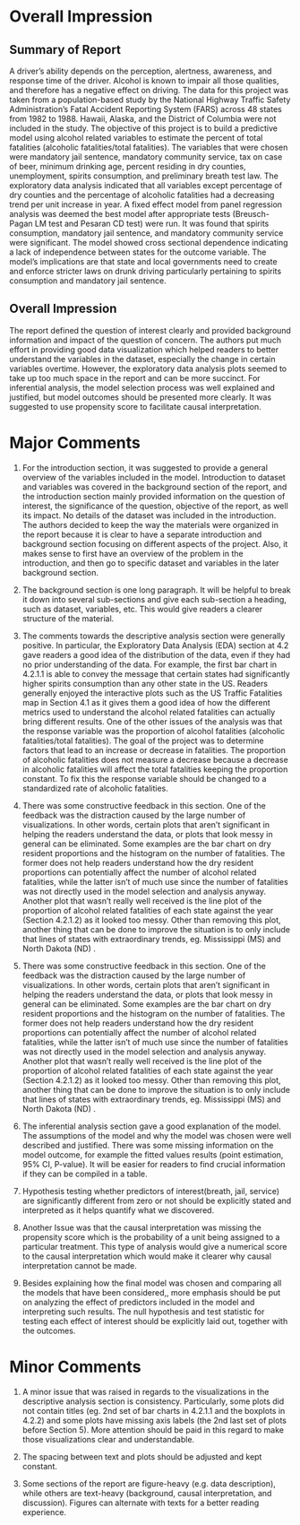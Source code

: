 Overall Impression
==================

Summary of Report
-----------------

A driver’s ability depends on the perception,
alertness, awareness, and response time of the driver. Alcohol is known
to impair all those qualities, and therefore has a negative effect on
driving. The data for this project was taken from a population-based
study by the National Highway Traffic Safety Administration’s Fatal
Accident Reporting System (FARS) across 48 states from 1982 to 1988.
Hawaii, Alaska, and the District of Columbia were not included in the
study. The objective of this project is to build a predictive model
using alcohol related variables to estimate the percent of total
fatalities (alcoholic fatalities/total fatalities). The variables that
were chosen were mandatory jail sentence, mandatory community service,
tax on case of beer, minimum drinking age, percent residing in dry
counties, unemployment, spirits consumption, and preliminary breath test
law. The exploratory data analysis indicated that all variables except
percentage of dry counties and the percentage of alcoholic fatalities
had a decreasing trend per unit increase in year. A fixed effect model
from panel regression analysis was deemed the best model after
appropriate tests (Breusch-Pagan LM test and Pesaran CD test) were run.
It was found that spirits consumption, mandatory jail sentence, and
mandatory community service were significant. The model showed cross
sectional dependence indicating a lack of independence between states
for the outcome variable. The model’s implications are that state and
local governments need to create and enforce stricter laws on drunk
driving particularly pertaining to spirits consumption and mandatory
jail sentence. 

Overall Impression
------------------

The report defined the question of interest
clearly and provided background information and impact of the question
of concern. The authors put much effort in providing good data
visualization which helped readers to better understand the variables in
the dataset, especially the change in certain variables overtime.
However, the exploratory data analysis plots seemed to take up too much
space in the report and can be more succinct. For inferential analysis,
the model selection process was well explained and justified, but model
outcomes should be presented more clearly. It was suggested to use
propensity score to facilitate causal interpretation.

Major Comments
==============

1. For the introduction section, it was
suggested to provide a general overview of the variables included in the
model. Introduction to dataset and variables was covered in the
background section of the report, and the introduction section mainly
provided information on the question of interest, the significance of
the question, objective of the report, as well its impact. No details of
the dataset was included in the introduction. The authors decided to
keep the way the materials were organized in the report because it is
clear to have a separate introduction and background section focusing on
different aspects of the project. Also, it makes sense to first have an
overview of the problem in the introduction, and then go to specific
dataset and variables in the later background section. 

2. The background section is one long
paragraph. It will be helpful to break it down into several sub-sections
and give each sub-section a heading, such as dataset, variables, etc.
This would give readers a clearer structure of the material. 

3. The comments towards the descriptive
analysis section were generally positive. In particular, the Exploratory
Data Analysis (EDA) section at 4.2 gave readers a good idea of the
distribution of the data, even if they had no prior understanding of the
data. For example, the first bar chart in 4.2.1.1 is able to convey the
message that certain states had significantly higher spirits consumption
than any other state in the US. Readers generally enjoyed the
interactive plots such as the US Traffic Fatalities map in Section 4.1
as it gives them a good idea of how the different metrics used to
understand the alcohol related fatalities can actually bring different
results. One of the other issues of the analysis was that the response
variable was the proportion of alcohol fatalities (alcoholic
fatalities/total fatalities). The goal of the project was to determine
factors that lead to an increase or decrease in fatalities. The
proportion of alcoholic fatalities does not measure a decrease because a
decrease in alcoholic fatalities will affect the total fatalities
keeping the proportion constant. To fix this the response variable
should be changed to a standardized rate of alcoholic fatalities.


4. There was some constructive feedback in
this section. One of the feedback was the distraction caused by the
large number of visualizations. In other words, certain plots that
aren’t significant in helping the readers understand the data, or plots
that look messy in general can be eliminated. Some examples are the bar
chart on dry resident proportions and the histogram on the number of
fatalities. The former does not help readers understand how the dry
resident proportions can potentially affect the number of alcohol
related fatalities, while the latter isn’t of much use since the number
of fatalities was not directly used in the model selection and analysis
anyway. Another plot that wasn’t really well received is the line plot
of the proportion of alcohol related fatalities of each state against
the year (Section 4.2.1.2) as it looked too messy. Other than removing
this plot, another thing that can be done to improve the situation is to
only include that lines of states with extraordinary trends, eg.
Mississippi (MS) and North Dakota (ND) .

4. There was some constructive feedback in
this section. One of the feedback was the distraction caused by the
large number of visualizations. In other words, certain plots that
aren’t significant in helping the readers understand the data, or plots
that look messy in general can be eliminated. Some examples are the bar
chart on dry resident proportions and the histogram on the number of
fatalities. The former does not help readers understand how the dry
resident proportions can potentially affect the number of alcohol
related fatalities, while the latter isn’t of much use since the number
of fatalities was not directly used in the model selection and analysis
anyway. Another plot that wasn’t really well received is the line plot
of the proportion of alcohol related fatalities of each state against
the year (Section 4.2.1.2) as it looked too messy. Other than removing
this plot, another thing that can be done to improve the situation is to
only include that lines of states with extraordinary trends, eg.
Mississippi (MS) and North Dakota (ND) .

5. The inferential analysis section gave a
good explanation of the model. The assumptions of the model and why the
model was chosen were well described and justified. There was some
missing information on the model outcome, for example the fitted values
results (point estimation, 95% CI, P-value). It will be easier for
readers to find crucial information if they can be compiled in a table.


6. Hypothesis testing whether predictors of
interest(breath, jail, service) are significantly different from zero or
not should be explicitly stated and interpreted as it helps quantify
what we discovered.

7. Another Issue was that the causal
interpretation was missing the propensity score which is the probability
of a unit being assigned to a particular treatment. This type of
analysis would give a numerical score to the causal interpretation which
would make it clearer why causal interpretation cannot be made. 

8. Besides explaining how the final model was
chosen and comparing all the models that have been considered,, more
emphasis should be put on analyzing the effect of predictors included in
the model and interpreting such results. The null hypothesis and test
statistic for testing each effect of interest should be explicitly laid
out, together with the outcomes.

Minor Comments
==============

1. A minor issue that was raised in regards
to the visualizations in the descriptive analysis section is
consistency. Particularly, some plots did not contain titles (eg. 2nd
set of bar charts in 4.2.1.1 and the boxplots in 4.2.2) and some plots
have missing axis labels (the 2nd last set of plots before Section 5).
More attention should be paid in this regard to make those
visualizations clear and understandable.

2. The spacing between text and plots should
be adjusted and kept constant.

 3. Some sections of the report are
figure-heavy (e.g. data description), while others are text-heavy
(background, causal interpretation, and discussion). Figures can
alternate with texts for a better reading experience.

